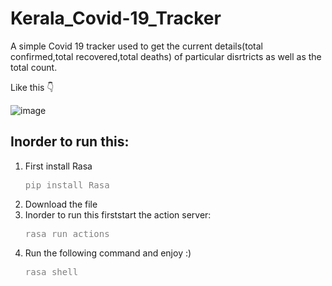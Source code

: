 # Kerala_Covid-19_Tracker
A simple Covid 19 tracker used to get the current details(total confirmed,total recovered,total deaths) of particular disrtricts as well as the total count.

Like this
👇

![image](https://github.com/injusticescorpio/Kerala_Covid-19_Tracker/blob/master/Screenshot%20(158).png)

<div>
<h2> Inorder to run this: </h2>
  <ol>
    <li>First install Rasa</li>
    <pre><span style="color:grey">pip install Rasa</span></pre>
    <li>Download the file</li>
    <li>Inorder to run this firststart the action server: </li>
    <pre><span style="color:grey">rasa run actions</span></pre>
    <li>Run the following command and enjoy :)</li>
    <pre><span style="color:grey">rasa shell</span></pre>
    </ol>
  </div>
